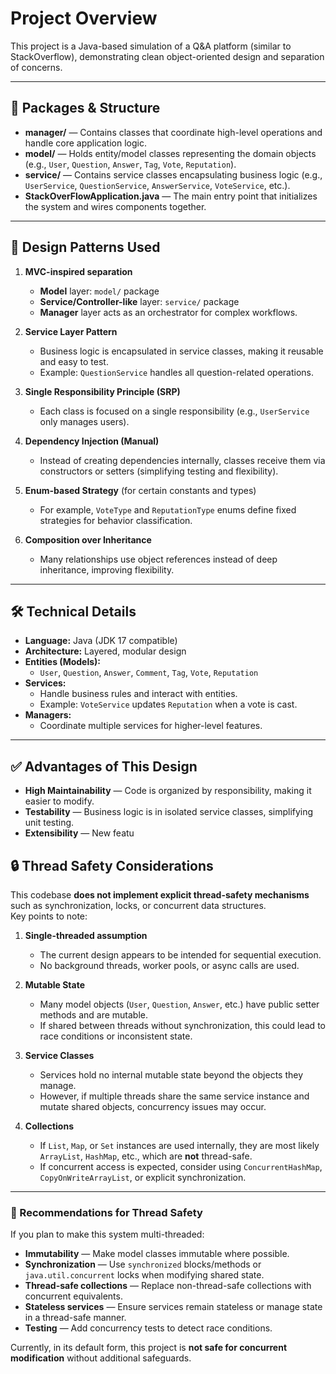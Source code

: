 # Project Overview

This project is a Java-based simulation of a Q&A platform (similar to StackOverflow), demonstrating clean object-oriented design and separation of concerns.

---

## 📂 Packages & Structure

- **manager/** — Contains classes that coordinate high-level operations and handle core application logic.
- **model/** — Holds entity/model classes representing the domain objects (e.g., `User`, `Question`, `Answer`, `Tag`, `Vote`, `Reputation`).
- **service/** — Contains service classes encapsulating business logic (e.g., `UserService`, `QuestionService`, `AnswerService`, `VoteService`, etc.).
- **StackOverFlowApplication.java** — The main entry point that initializes the system and wires components together.

---

## 🎯 Design Patterns Used

1. **MVC-inspired separation**
    - **Model** layer: `model/` package
    - **Service/Controller-like** layer: `service/` package
    - **Manager** layer acts as an orchestrator for complex workflows.

2. **Service Layer Pattern**
    - Business logic is encapsulated in service classes, making it reusable and easy to test.
    - Example: `QuestionService` handles all question-related operations.

3. **Single Responsibility Principle (SRP)**
    - Each class is focused on a single responsibility (e.g., `UserService` only manages users).

4. **Dependency Injection (Manual)**
    - Instead of creating dependencies internally, classes receive them via constructors or setters (simplifying testing and flexibility).

5. **Enum-based Strategy** (for certain constants and types)
    - For example, `VoteType` and `ReputationType` enums define fixed strategies for behavior classification.

6. **Composition over Inheritance**
    - Many relationships use object references instead of deep inheritance, improving flexibility.

---

## 🛠 Technical Details

- **Language:** Java (JDK 17 compatible)
- **Architecture:** Layered, modular design
- **Entities (Models):**
    - `User`, `Question`, `Answer`, `Comment`, `Tag`, `Vote`, `Reputation`
- **Services:**
    - Handle business rules and interact with entities.
    - Example: `VoteService` updates `Reputation` when a vote is cast.
- **Managers:**
    - Coordinate multiple services for higher-level features.

---

## ✅ Advantages of This Design

- **High Maintainability** — Code is organized by responsibility, making it easier to modify.
- **Testability** — Business logic is in isolated service classes, simplifying unit testing.
- **Extensibility** — New featu


## 🔒 Thread Safety Considerations

This codebase **does not implement explicit thread-safety mechanisms** such as synchronization, locks, or concurrent data structures.  
Key points to note:

1. **Single-threaded assumption**
    - The current design appears to be intended for sequential execution.
    - No background threads, worker pools, or async calls are used.

2. **Mutable State**
    - Many model objects (`User`, `Question`, `Answer`, etc.) have public setter methods and are mutable.
    - If shared between threads without synchronization, this could lead to race conditions or inconsistent state.

3. **Service Classes**
    - Services hold no internal mutable state beyond the objects they manage.
    - However, if multiple threads share the same service instance and mutate shared objects, concurrency issues may occur.

4. **Collections**
    - If `List`, `Map`, or `Set` instances are used internally, they are most likely `ArrayList`, `HashMap`, etc., which are **not** thread-safe.
    - If concurrent access is expected, consider using `ConcurrentHashMap`, `CopyOnWriteArrayList`, or explicit synchronization.

---

### 📌 Recommendations for Thread Safety
If you plan to make this system multi-threaded:
- **Immutability** — Make model classes immutable where possible.
- **Synchronization** — Use `synchronized` blocks/methods or `java.util.concurrent` locks when modifying shared state.
- **Thread-safe collections** — Replace non-thread-safe collections with concurrent equivalents.
- **Stateless services** — Ensure services remain stateless or manage state in a thread-safe manner.
- **Testing** — Add concurrency tests to detect race conditions.

Currently, in its default form, this project is **not safe for concurrent modification** without additional safeguards.
